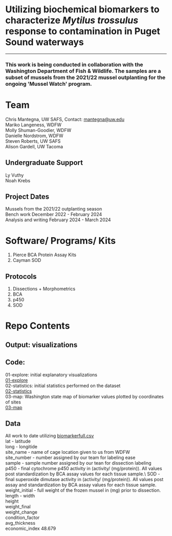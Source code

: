 # Utilizing biochemical biomarkers to characterize *Mytilus trossulus* response to contamination in Puget Sound waterways
--- 
### This work is being conducted in collaboration with the Washington Department of Fish & Wildlife. The samples are a subset of mussels from the 2021/22 mussel outplanting for the ongoing 'Mussel Watch' program.   

# Team
Chris Mantegna, UW SAFS, Contact: mantegna@uw.edu\
Mariko Langeness, WDFW\
Molly Shuman-Goodier, WDFW\
Danielle Nordstrom, WDFW\
Steven Roberts, UW SAFS\
Alison Gardell, UW Tacoma 

## Undergraduate Support
Ly Vuthy\
Noah Krebs 


## Project Dates
Mussels from the 2021/22 outplanting season\
Bench work December 2022 - February 2024\
Analysis and writing February 2024 - March 2024

# Software/ Programs/ Kits
1. Pierce BCA Protein Assay Kits
2. Cayman SOD
## Protocols 
1. Dissections + Morphometrics
2. BCA
3. p450
4. SOD
# Repo Contents
## Output: visualizations
## Code:
01-explore: initial explanatory visualizations\
[01-explore](https://rpubs.com/cmantegna/mb01explore)\
02-statistics: initial statistics performed on the dataset\
[02-statistics](https://rpubs.com/cmantegna/mb02statistics)\
03-map: Washington state map of biomarker values plotted by coordinates of sites\
[03-map](https://rpubs.com/cmantegna/mb03map)   
## Data
All work to date utilizing [biomarkerfull.csv](https://github.com/ChrisMantegna/WDFWmussels/blob/main/data/biomarkerfull.csv)\
lat - latitude\
long - longitide\
site_name - name of cage location given to us from WDFW\
site_number - number assigned by our team for labeling ease\
sample - sample number assigned by our tean for dissection labeling\
p450 - final cytochrome p450 activity in (activity/ (mg/protein)). All values post standardization by BCA assay values for each tissue sample.\ 
SOD - final superoxide dimutase activity in (activity/ (mg/protein)). All values post assay and standardization by BCA assay values for each tissue sample.\
weight_initial - full weight of the frozen mussel in (mg) prior to dissection.\
length	- 
width	
height	
weight_final	
weight_change	
condition_factor	
avg_thickness	
economic_index
48.679
